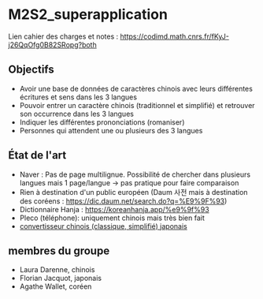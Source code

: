 # M2S2_superapplication

Lien cahier des charges et notes : https://codimd.math.cnrs.fr/fKyJ-j26QqOfg0B82SRopg?both

## Objectifs
- Avoir une base de données de caractères chinois avec leurs différentes écritures et sens dans les 3 langues
- Pouvoir entrer un caractère chinois (traditionnel et simplifié) et retrouver son occurrence dans les 3 langues
- Indiquer les différentes prononciations (romaniser)
- Personnes qui attendent une ou plusieurs des 3 langues

## État de l'art
- Naver : Pas de page multilignue. Possibilité de chercher dans plusieurs langues mais 1 page/langue → pas pratique pour faire comparaison
- Rien à destination d'un public européen (Daum 사전 mais à destination des coréens : https://dic.daum.net/search.do?q=%E9%9F%93)
- Dictionnaire Hanja : https://koreanhanja.app/%e9%9f%93
- Pleco (téléphone): uniquement chinois mais très bien fait
 - [convertisseur chinois (classique, simplifié) japonais](http://www.jcdic.com/chinese_convert/index.php)

## membres du groupe
- Laura Darenne, chinois
- Florian Jacquot, japonais
- Agathe Wallet, coréen
